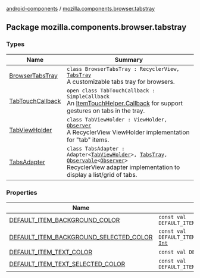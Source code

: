 [android-components](../index.md) / [mozilla.components.browser.tabstray](./index.md)

## Package mozilla.components.browser.tabstray

### Types

| Name | Summary |
|---|---|
| [BrowserTabsTray](-browser-tabs-tray/index.md) | `class BrowserTabsTray : RecyclerView, `[`TabsTray`](../mozilla.components.concept.tabstray/-tabs-tray/index.md)<br>A customizable tabs tray for browsers. |
| [TabTouchCallback](-tab-touch-callback/index.md) | `open class TabTouchCallback : SimpleCallback`<br>An [ItemTouchHelper.Callback](#) for support gestures on tabs in the tray. |
| [TabViewHolder](-tab-view-holder/index.md) | `class TabViewHolder : ViewHolder, `[`Observer`](../mozilla.components.browser.session/-session/-observer/index.md)<br>A RecyclerView ViewHolder implementation for "tab" items. |
| [TabsAdapter](-tabs-adapter/index.md) | `class TabsAdapter : Adapter<`[`TabViewHolder`](-tab-view-holder/index.md)`>, `[`TabsTray`](../mozilla.components.concept.tabstray/-tabs-tray/index.md)`, `[`Observable`](../mozilla.components.support.base.observer/-observable/index.md)`<`[`Observer`](../mozilla.components.concept.tabstray/-tabs-tray/-observer/index.md)`>`<br>RecyclerView adapter implementation to display a list/grid of tabs. |

### Properties

| Name | Summary |
|---|---|
| [DEFAULT_ITEM_BACKGROUND_COLOR](-d-e-f-a-u-l-t_-i-t-e-m_-b-a-c-k-g-r-o-u-n-d_-c-o-l-o-r.md) | `const val DEFAULT_ITEM_BACKGROUND_COLOR: `[`Int`](https://kotlinlang.org/api/latest/jvm/stdlib/kotlin/-int/index.html) |
| [DEFAULT_ITEM_BACKGROUND_SELECTED_COLOR](-d-e-f-a-u-l-t_-i-t-e-m_-b-a-c-k-g-r-o-u-n-d_-s-e-l-e-c-t-e-d_-c-o-l-o-r.md) | `const val DEFAULT_ITEM_BACKGROUND_SELECTED_COLOR: `[`Int`](https://kotlinlang.org/api/latest/jvm/stdlib/kotlin/-int/index.html) |
| [DEFAULT_ITEM_TEXT_COLOR](-d-e-f-a-u-l-t_-i-t-e-m_-t-e-x-t_-c-o-l-o-r.md) | `const val DEFAULT_ITEM_TEXT_COLOR: `[`Int`](https://kotlinlang.org/api/latest/jvm/stdlib/kotlin/-int/index.html) |
| [DEFAULT_ITEM_TEXT_SELECTED_COLOR](-d-e-f-a-u-l-t_-i-t-e-m_-t-e-x-t_-s-e-l-e-c-t-e-d_-c-o-l-o-r.md) | `const val DEFAULT_ITEM_TEXT_SELECTED_COLOR: `[`Int`](https://kotlinlang.org/api/latest/jvm/stdlib/kotlin/-int/index.html) |
